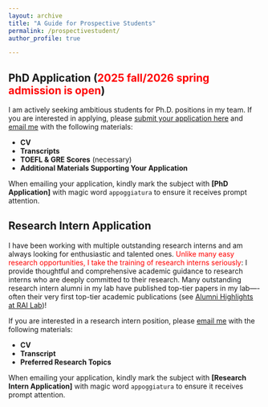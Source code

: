 ```yaml
---
layout: archive
title: "A Guide for Prospective Students"
permalink: /prospectivestudent/
author_profile: true

---
```


## PhD Application (<span style="color:red">2025 fall/2026 spring admission is open</span>)

I am actively seeking ambitious students for Ph.D. positions in my team. If you are interested in applying, please [submit your application here](https://www.cs.fsu.edu/admissions/graduate-admissions/) and [email me](mailto:yd24f@fsu.edu) with the following materials:

- **CV**
- **Transcripts**
- **TOEFL & GRE Scores** (necessary)
- **Additional Materials Supporting Your Application**

When emailing your application, kindly mark the subject with **[PhD Application]** with magic word ``appoggiatura`` to ensure it receives prompt attention.


## Research Intern Application

I have been working with multiple outstanding research interns and am always looking for enthusiastic and talented ones. <span style="color:red">Unlike many easy research opportunities, I take the training of research interns seriously</span>: I provide thoughtful and comprehensive academic guidance to research interns who are deeply committed to their research. Many outstanding research intern alumni in my lab have published top-tier papers in my lab—-often their very first top-tier academic publications (see [Alumni Highlights at RAI Lab](https://yushundong.github.io//students/))!

If you are interested in a research intern position, please [email me](mailto:yd24f@fsu.edu) with the following materials:

- **CV**
- **Transcript**
- **Preferred Research Topics**

When emailing your application, kindly mark the subject with **[Research Intern Application]** with magic word ``appoggiatura`` to ensure it receives prompt attention.



